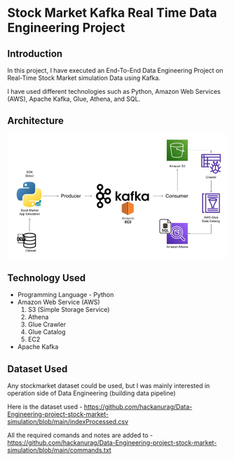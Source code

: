 # Stock Market Kafka Real Time Data Engineering Project

## Introduction 
In this project, I have executed an End-To-End Data Engineering Project on Real-Time Stock Market simulation Data using Kafka.

I have used different technologies such as Python, Amazon Web Services (AWS), Apache Kafka, Glue, Athena, and SQL.

## Architecture 
<img src="Architecture.jpg">

## Technology Used
- Programming Language - Python
- Amazon Web Service (AWS)
    1. S3 (Simple Storage Service)
    2. Athena
    3. Glue Crawler
    4. Glue Catalog
    5. EC2
- Apache Kafka


## Dataset Used
Any stockmarket dataset could be used, but I was mainly interested in operation side of Data Engineering (building data pipeline) 

Here is the dataset used - https://github.com/hackanurag/Data-Engineering-project-stock-market-simulation/blob/main/indexProcessed.csv

All the required comands and notes are added to - https://github.com/hackanurag/Data-Engineering-project-stock-market-simulation/blob/main/commands.txt
